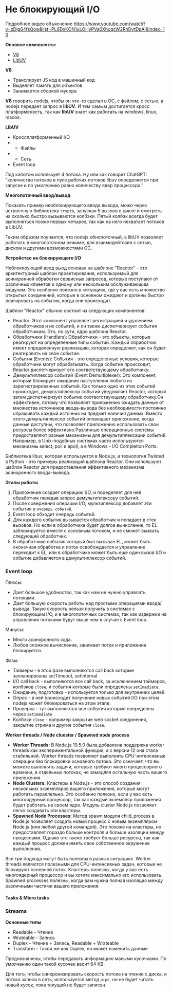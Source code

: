 # Не блокирующий I/O

Подробное видео объяснение <https://www.youtube.com/watch?v=zDlg64fsQow&list=PL6DxKON1uLOHyPVa0XhcqcW2RhDytDpAI&index=10>

**Основне компоненты:**
- [V8](https://medium.com/nuances-of-programming/движок-javascript-что-внутри-f0db9b988b90)
- [LibUV](https://imnotgenius.com/21-sobytijnyj-tsikl-biblioteka-libuv/?ysclid=lgxbin3g40962538536)

**V8**
- Транслирует JS код в машинный код
- Выделяет память для объектов
- Занимается сборкой мусора

**V8** говорить nodejs, чтобы он что-то сделал в ОС, с файлом, с сетью, а nodejs передает запрос в **libUV**.
И тем самым достигается кросс платформеность, так как **libUV** знает как работать на windows, linux, macos.

**LibUV**
- Кроссплатформенный I/O
- - Файлы
- - Сеть
- Event loop

Под капотом использует 4 потока. 
Ну или как говорит ChatGPT: "количество потоков в пуле рабочих потоков libuv определяется при запуске и по умолчанию равно количеству ядер процессора."

**Многопоточный ввод/вывод**

Показать пример необлокирующего ввода вывода, можо через встроенную библиотеку `crypto`, запуская 5 вызово в цикле
и смотреть на сколько быстро вызываются колбэки. 
Пятый колбэк всегда будет выполняться позже первых четырех, так как на него нехватает потоков в LibUV.

Таким образом поучается, что nodejs обнопоточный, а libUV позволяет работать в многопоточном режиме, для взаимодейтсвия с сетью, диском и другими возможностями ОС.

**Устройство не блокирующего I/O**

Неблокирующий ввод выод основан на шаблоне "Reactor" - это архитектурный шаблон проектирования, используемый для асинхронной обработки сервисных запросов, которые поступают от различных клиентов к одному или нескольким обслуживающим модулям. Это особенно полезно в ситуациях, где у вас есть множество открытых соединений, которые в основном ожидают и должны быстро реагировать на события, когда они происходят.

Шаблон "Reactor" обычно состоит из следующих компонентов:

- Reactor: Этот компонент управляет регистрацией и удалением обработчиков и их событий, и он также диспетчеризует события обработчикам. Это, по сути, ядро шаблона Reactor.
- Обработчики (Handlers): Обработчики - это объекты, которые реагируют на определенные типы событий. Каждый обработчик имеет определенную реализацию, которая определяет, как он будет реагировать на свое событие.
- События (Events): События - это определенные условия, которые обработчики могут обрабатывать. Когда событие происходит, Reactor диспетчеризует его соответствующему обработчику.
- Демультиплексор событий (Event Demultiplexer): Это компонент, который блокирует ожидание наступления любого из зарегистрированных событий. Как только одно из этих событий происходит, демультиплексор событий уведомляет Reactor, который затем диспетчеризует событие соответствующему обработчику.Он эффективен, потому что позволяет приложению ожидать данные от множества источников ввода-вывода без необходимости постоянно опрашивать каждый источник на предмет наличия данных. Вместо этого демультиплексор событий оповещает приложение, когда данные доступны, что позволяет приложению использовать свои ресурсы более эффективно.Различные операционные системы предоставляют разные механизмы для демультиплексации событий. Например, в Unix-подобных системах часто используются механизмы select, poll и epoll, а в Windows - I/O Completion Ports.

Библиотека libuv, которая используется в Node.js, и технология Twisted в Python - это примеры реализаций шаблона Reactor. Они используют шаблон Reactor для предоставления эффективного механизма асинхронного ввода-вывода.

**Этапы работы**
1. Приложение создает операцию I/O, и поределяет для неё обработчик передав запрос демультиплексору событий.
2. После совержения операции I/O, мультиплексор добавлет эти события в `очередь событий`.
3. Event loop обходит очередь событий.
4. Для каждого события вызывается обработчик и попадает в стек вызовов. Но если в обработчике будет долгое вычисление, то EL заблокируется вместе с основным потоком, и не сможет вызвать следующий обработчик.
5. В обработчике события который был вызыван EL, может быть оконечная обработка и поток освобождается и управление переходит к EL, или в обработчике может быть ещё один вызов I/O и событие добавляется в демультиплексор событий.

### Event loop

Плюсы:
- Дает большое удобноство, так как нам не нужно управлять потоками.
- Дает большую скорость работы над простыми операциями ввода/вывода. Такую скорость нельзя получить в системах с блокирующим I/O, и в многопоточных системах, так как издержки на управления потоками будут выше чем в случае с Event loop.

Минусы:
- Много асинхронного кода.
- Любое сложное вычисление, занимает поток и приложение блокируется.

Фазы:
- Таймеры - в этой фазе выполняются call back которые запланирвоаны setTimeout, setInterval.
- I/O call back - выполняются все call back, за исключением таймеров, колбэков `close`, и события которые были определены `setImediate`.
- Ожидание, подготовка - используется только для внутренних целей.
- Опрос - в ней происходит получение новых событий I/O при этом nodejs может блокироваться на этом этапе.
- Проверка - тут выполняются все события которые поеределны через `setImediate`
- Колбэки `close` - например закрытие web socket соединения, закрытие стрима и другие события `close`.

**Worker threads / Node cluester / Spawned node process**

- **Worker Threads:** В Node.js 10.5.0 была добавлена поддержка worker threads как экспериментальной функции, а с версии 12 она стала стабильной. Worker threads позволяют выполнять CPU-интенсивные операции без блокировки основного потока. Это означает, что вы можете выполнять задачи, которые требуют много процессорного времени, в отдельных потоках, не замедляя остальную часть вашего приложения.
- **Node Clusters:** Кластеры в Node.js - это способ создания нескольких экземпляров вашего приложения, которые могут работать параллельно. Это особенно полезно, если у вас есть многоядерный процессор, так как каждый экземпляр приложения будет работать на своем ядре. Модуль cluster Node.js позволяет легко создавать эти кластеры.
- **Spawned Node Processes:** Метод spawn модуля child_process в Node.js позволяет создать новый процесс с новым экземпляром Node.js (или любой другой командой). Это похоже на кластеры, но предоставляет гораздо больше контроля и больше изоляции между процессами. Однако это также требует больше ресурсов, так как каждый процесс должен иметь свое собственное окружение выполнения.

Все три подхода могут быть полезны в разных ситуациях. Worker threads являются полезными для CPU-интенсивных задач, которые не блокируют основной поток. Кластеры полезны, когда у вас есть многоядерный процессор и вы хотите максимально его использовать. Spawned processes полезны, когда вам нужна полная изоляция между различными частями вашего приложения.

#### Tasks & Micro tasks

### Streams

**Основные типы**
- Readable - Чтение
- Wrateable - Запись
- Duplex - Чтение + Запись, Readable + Wrateable
- Transform - Такой же как Duplex, но может изменить данные

Предназначены, чтобы передавать информацию малыми кусочками.
По умолчанию один такой кусочек весит 64 KB.

Для того, чтобы синхронизировать скорость потока на чтение с диска, и потока записи в сеть, используется метод `pipe`, он не будет читать новый кусок, пока текущий не будет записан.
